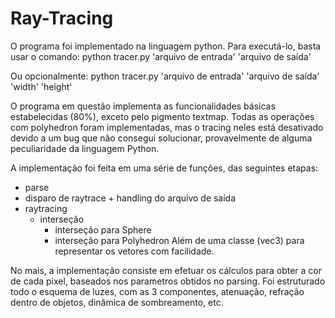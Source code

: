 # Ray-Tracing

O programa foi implementado na linguagem python.
Para executá-lo, basta usar o comando:
    python tracer.py 'arquivo de entrada' 'arquivo de saída' 

Ou opcionalmente:
    python tracer.py 'arquivo de entrada' 'arquivo de saída' 'width' 'height'

O programa em questão implementa as funcionalidades básicas estabelecidas (80%), exceto pelo pigmento textmap.
Todas as operações com polyhedron foram implementadas, mas o tracing neles está desativado devido a um bug que não consegui solucionar, provavelmente de alguma peculiaridade da linguagem Python.

A implementação foi feita em uma série de funções, das seguintes etapas:
- parse
- disparo de raytrace + handling do arquivo de saída
- raytracing
    - interseção
        - interseção para Sphere
        - interseção para Polyhedron
Além de uma classe (vec3) para representar os vetores com facilidade.

No mais, a implementação consiste em efetuar os cálculos para obter a cor de cada pixel, baseados nos parametros obtidos no parsing.
Foi estruturado todo o esquema de luzes, com as 3 componentes, atenuação, refração dentro de objetos, dinâmica de sombreamento, etc.


